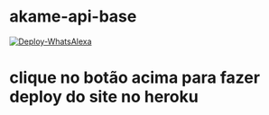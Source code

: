 # akame-api-base
[![Deploy-WhatsAlexa](https://www.herokucdn.com/deploy/button.svg)](https://heroku.com/deploy?template=https://github.com/brenomakerr/akame-api-base)
# clique no botão acima para fazer deploy do site no heroku
